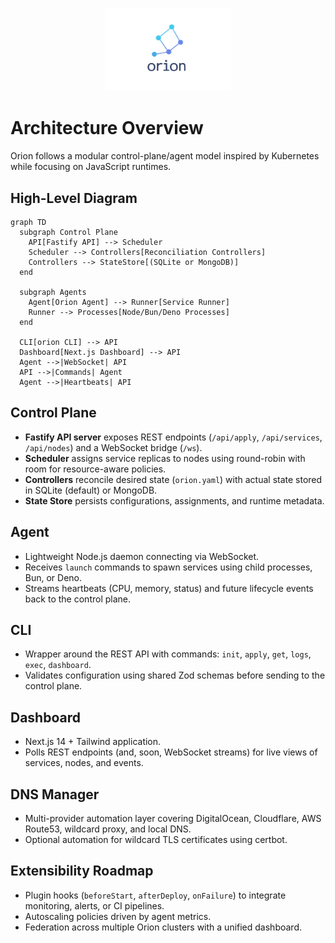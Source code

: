 <p align="center">
  <img src="../assets/Orion-logo_nobg.png" alt="Orion logo" width="200" />
</p>

# Architecture Overview

Orion follows a modular control-plane/agent model inspired by Kubernetes while focusing on JavaScript runtimes.

## High-Level Diagram

```mermaid
graph TD
  subgraph Control Plane
    API[Fastify API] --> Scheduler
    Scheduler --> Controllers[Reconciliation Controllers]
    Controllers --> StateStore[(SQLite or MongoDB)]
  end

  subgraph Agents
    Agent[Orion Agent] --> Runner[Service Runner]
    Runner --> Processes[Node/Bun/Deno Processes]
  end

  CLI[orion CLI] --> API
  Dashboard[Next.js Dashboard] --> API
  Agent -->|WebSocket| API
  API -->|Commands| Agent
  Agent -->|Heartbeats| API
```

## Control Plane

- **Fastify API server** exposes REST endpoints (`/api/apply`, `/api/services`, `/api/nodes`) and a WebSocket bridge (`/ws`).
- **Scheduler** assigns service replicas to nodes using round-robin with room for resource-aware policies.
- **Controllers** reconcile desired state (`orion.yaml`) with actual state stored in SQLite (default) or MongoDB.
- **State Store** persists configurations, assignments, and runtime metadata.

## Agent

- Lightweight Node.js daemon connecting via WebSocket.
- Receives `launch` commands to spawn services using child processes, Bun, or Deno.
- Streams heartbeats (CPU, memory, status) and future lifecycle events back to the control plane.

## CLI

- Wrapper around the REST API with commands: `init`, `apply`, `get`, `logs`, `exec`, `dashboard`.
- Validates configuration using shared Zod schemas before sending to the control plane.

## Dashboard

- Next.js 14 + Tailwind application.
- Polls REST endpoints (and, soon, WebSocket streams) for live views of services, nodes, and events.

## DNS Manager

- Multi-provider automation layer covering DigitalOcean, Cloudflare, AWS Route53, wildcard proxy, and local DNS.
- Optional automation for wildcard TLS certificates using certbot.

## Extensibility Roadmap

- Plugin hooks (`beforeStart`, `afterDeploy`, `onFailure`) to integrate monitoring, alerts, or CI pipelines.
- Autoscaling policies driven by agent metrics.
- Federation across multiple Orion clusters with a unified dashboard.
